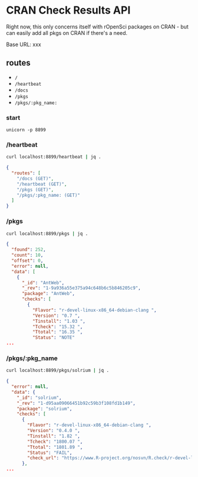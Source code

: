 CRAN Check Results API
======================

Right now, this only concerns itself with rOpenSci packages on CRAN - but can easily add all pkgs on CRAN if there's a need.

Base URL: xxx

## routes

* `/`
* `/heartbeat`
* `/docs`
* `/pkgs`
* `/pkgs/:pkg_name:`

### start

```
unicorn -p 8899
```

### /heartbeat

```sh
curl localhost:8899/heartbeat | jq .
```

```json
{
  "routes": [
    "/docs (GET)",
    "/heartbeat (GET)",
    "/pkgs (GET)",
    "/pkgs/:pkg_name: (GET)"
  ]
}
```

### /pkgs

```sh
curl localhost:8899/pkgs | jq .
```

```json
{
  "found": 252,
  "count": 10,
  "offset": 0,
  "error": null,
  "data": [
    {
      "_id": "AntWeb",
      "_rev": "1-9a936a55e375a94c648b6c5b846205c9",
      "package": "AntWeb",
      "checks": [
        {
          "Flavor": "r-devel-linux-x86_64-debian-clang ",
          "Version": "0.7 ",
          "Tinstall": "1.03 ",
          "Tcheck": "15.32 ",
          "Ttotal": "16.35 ",
          "Status": "NOTE"
...
```

### /pkgs/:pkg_name

```sh
curl localhost:8899/pkgs/solrium | jq .
```

```json
{
  "error": null,
  "data": {
    "_id": "solrium",
    "_rev": "1-d95aa09066451b92c59b3f108fd1b149",
    "package": "solrium",
    "checks": [
      {
        "Flavor": "r-devel-linux-x86_64-debian-clang ",
        "Version": "0.4.0 ",
        "Tinstall": "1.82 ",
        "Tcheck": "1800.07 ",
        "Ttotal": "1801.89 ",
        "Status": "FAIL",
        "check_url": "https://www.R-project.org/nosvn/R.check/r-devel-linux-x86_64-debian-gcc/solrium-00check.html"
      },
...
```
